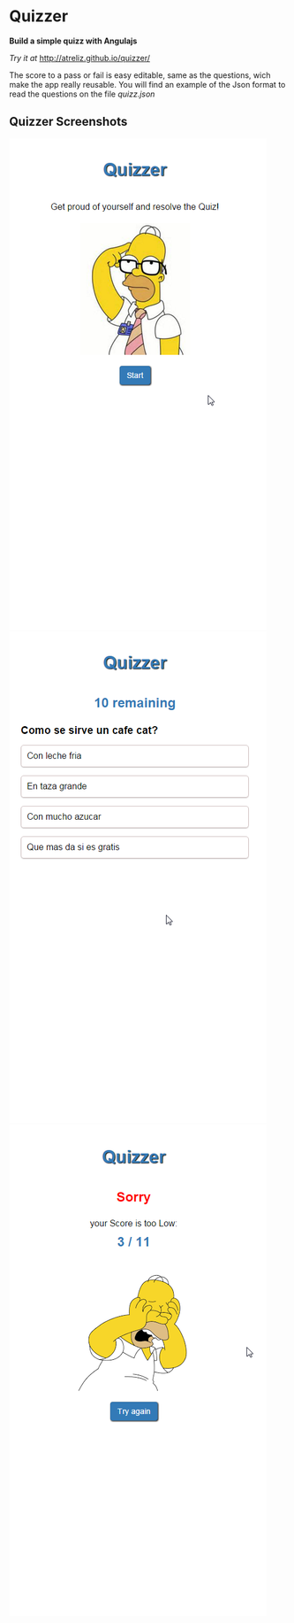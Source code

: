# Quizzer
**Build a simple quizz with Angulajs**

*Try it at* http://atreliz.github.io/quizzer/

The score to a pass or fail is easy editable, same as the questions, wich make the app really reusable.
You will find an example of the Json format to read the questions on the file *quizz.json*

## Quizzer Screenshots
![Welcome Page](screenshots/welcome.png "Welcome")![Question Page](screenshots/question.png "Question Example")![Result Page](screenshots/end.png "Result Fail")


